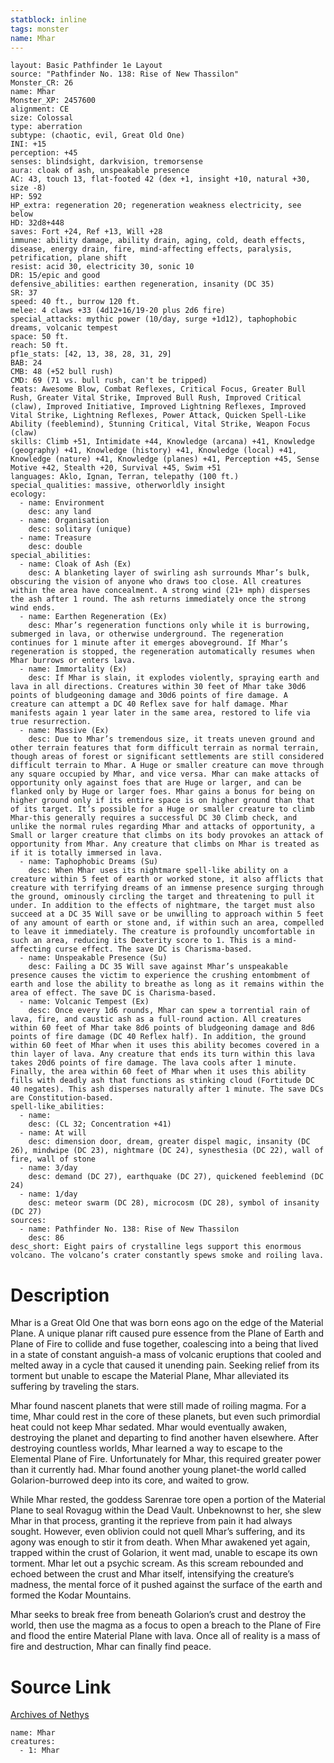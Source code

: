 ```yaml
---
statblock: inline
tags: monster
name: Mhar
---
```

```statblock
layout: Basic Pathfinder 1e Layout
source: "Pathfinder No. 138: Rise of New Thassilon"
Monster_CR: 26
name: Mhar
Monster_XP: 2457600
alignment: CE
size: Colossal
type: aberration
subtype: (chaotic, evil, Great Old One)
INI: +15
perception: +45
senses: blindsight, darkvision, tremorsense
aura: cloak of ash, unspeakable presence
AC: 43, touch 13, flat-footed 42 (dex +1, insight +10, natural +30, size -8)
HP: 592
HP_extra: regeneration 20; regeneration weakness electricity, see below
HD: 32d8+448
saves: Fort +24, Ref +13, Will +28
immune: ability damage, ability drain, aging, cold, death effects, disease, energy drain, fire, mind-affecting effects, paralysis, petrification, plane shift
resist: acid 30, electricity 30, sonic 10
DR: 15/epic and good
defensive_abilities: earthen regeneration, insanity (DC 35)
SR: 37
speed: 40 ft., burrow 120 ft.
melee: 4 claws +33 (4d12+16/19-20 plus 2d6 fire)
special_attacks: mythic power (10/day, surge +1d12), taphophobic dreams, volcanic tempest
space: 50 ft.
reach: 50 ft.
pf1e_stats: [42, 13, 38, 28, 31, 29]
BAB: 24
CMB: 48 (+52 bull rush)
CMD: 69 (71 vs. bull rush, can't be tripped)
feats: Awesome Blow, Combat Reflexes, Critical Focus, Greater Bull Rush, Greater Vital Strike, Improved Bull Rush, Improved Critical (claw), Improved Initiative, Improved Lightning Reflexes, Improved Vital Strike, Lightning Reflexes, Power Attack, Quicken Spell-Like Ability (feeblemind), Stunning Critical, Vital Strike, Weapon Focus (claw)
skills: Climb +51, Intimidate +44, Knowledge (arcana) +41, Knowledge (geography) +41, Knowledge (history) +41, Knowledge (local) +41, Knowledge (nature) +41, Knowledge (planes) +41, Perception +45, Sense Motive +42, Stealth +20, Survival +45, Swim +51
languages: Aklo, Ignan, Terran, telepathy (100 ft.)
special_qualities: massive, otherworldly insight
ecology:
  - name: Environment
    desc: any land
  - name: Organisation
    desc: solitary (unique)
  - name: Treasure
    desc: double
special_abilities:
  - name: Cloak of Ash (Ex)
    desc: A blanketing layer of swirling ash surrounds Mhar’s bulk, obscuring the vision of anyone who draws too close. All creatures within the area have concealment. A strong wind (21+ mph) disperses the ash after 1 round. The ash returns immediately once the strong wind ends.
  - name: Earthen Regeneration (Ex)
    desc: Mhar’s regeneration functions only while it is burrowing, submerged in lava, or otherwise underground. The regeneration continues for 1 minute after it emerges aboveground. If Mhar’s regeneration is stopped, the regeneration automatically resumes when Mhar burrows or enters lava.
  - name: Immortality (Ex)
    desc: If Mhar is slain, it explodes violently, spraying earth and lava in all directions. Creatures within 30 feet of Mhar take 30d6 points of bludgeoning damage and 30d6 points of fire damage. A creature can attempt a DC 40 Reflex save for half damage. Mhar manifests again 1 year later in the same area, restored to life via true resurrection.
  - name: Massive (Ex)
    desc: Due to Mhar’s tremendous size, it treats uneven ground and other terrain features that form difficult terrain as normal terrain, though areas of forest or significant settlements are still considered difficult terrain to Mhar. A Huge or smaller creature can move through any square occupied by Mhar, and vice versa. Mhar can make attacks of opportunity only against foes that are Huge or larger, and can be flanked only by Huge or larger foes. Mhar gains a bonus for being on higher ground only if its entire space is on higher ground than that of its target. It’s possible for a Huge or smaller creature to climb Mhar-this generally requires a successful DC 30 Climb check, and unlike the normal rules regarding Mhar and attacks of opportunity, a Small or larger creature that climbs on its body provokes an attack of opportunity from Mhar. Any creature that climbs on Mhar is treated as if it is totally immersed in lava.
  - name: Taphophobic Dreams (Su)
    desc: When Mhar uses its nightmare spell-like ability on a creature within 5 feet of earth or worked stone, it also afflicts that creature with terrifying dreams of an immense presence surging through the ground, ominously circling the target and threatening to pull it under. In addition to the effects of nightmare, the target must also succeed at a DC 35 Will save or be unwilling to approach within 5 feet of any amount of earth or stone and, if within such an area, compelled to leave it immediately. The creature is profoundly uncomfortable in such an area, reducing its Dexterity score to 1. This is a mind-affecting curse effect. The save DC is Charisma-based.
  - name: Unspeakable Presence (Su)
    desc: Failing a DC 35 Will save against Mhar’s unspeakable presence causes the victim to experience the crushing entombment of earth and lose the ability to breathe as long as it remains within the area of effect. The save DC is Charisma-based.
  - name: Volcanic Tempest (Ex)
    desc: Once every 1d6 rounds, Mhar can spew a torrential rain of lava, fire, and caustic ash as a full-round action. All creatures within 60 feet of Mhar take 8d6 points of bludgeoning damage and 8d6 points of fire damage (DC 40 Reflex half). In addition, the ground within 60 feet of Mhar when it uses this ability becomes covered in a thin layer of lava. Any creature that ends its turn within this lava takes 20d6 points of fire damage. The lava cools after 1 minute. Finally, the area within 60 feet of Mhar when it uses this ability fills with deadly ash that functions as stinking cloud (Fortitude DC 40 negates). This ash disperses naturally after 1 minute. The save DCs are Constitution-based.
spell-like_abilities:
  - name:
    desc: (CL 32; Concentration +41)
  - name: At will
    desc: dimension door, dream, greater dispel magic, insanity (DC 26), mindwipe (DC 23), nightmare (DC 24), synesthesia (DC 22), wall of fire, wall of stone
  - name: 3/day
    desc: demand (DC 27), earthquake (DC 27), quickened feeblemind (DC 24)
  - name: 1/day
    desc: meteor swarm (DC 28), microcosm (DC 28), symbol of insanity (DC 27)
sources:
  - name: Pathfinder No. 138: Rise of New Thassilon
    desc: 86
desc_short: Eight pairs of crystalline legs support this enormous volcano. The volcano’s crater constantly spews smoke and roiling lava.
```
# Description
Mhar is a Great Old One that was born eons ago on the edge of the Material Plane. A unique planar rift caused pure essence from the Plane of Earth and Plane of Fire to collide and fuse together, coalescing into a being that lived in a state of constant anguish-a mass of volcanic eruptions that cooled and melted away in a cycle that caused it unending pain. Seeking relief from its torment but unable to escape the Material Plane, Mhar alleviated its suffering by traveling the stars.

 Mhar found nascent planets that were still made of roiling magma. For a time, Mhar could rest in the core of these planets, but even such primordial heat could not keep Mhar sedated. Mhar would eventually awaken, destroying the planet and departing to find another haven elsewhere. After destroying countless worlds, Mhar learned a way to escape to the Elemental Plane of Fire. Unfortunately for Mhar, this required greater power than it currently had. Mhar found another young planet-the world called Golarion-burrowed deep into its core, and waited to grow.

 While Mhar rested, the goddess Sarenrae tore open a portion of the Material Plane to seal Rovagug within the Dead Vault. Unbeknownst to her, she slew Mhar in that process, granting it the reprieve from pain it had always sought. However, even oblivion could not quell Mhar’s suffering, and its agony was enough to stir it from death. When Mhar awakened yet again, trapped within the crust of Golarion, it went mad, unable to escape its own torment. Mhar let out a psychic scream. As this scream rebounded and echoed between the crust and Mhar itself, intensifying the creature’s madness, the mental force of it pushed against the surface of the earth and formed the Kodar Mountains.

 Mhar seeks to break free from beneath Golarion’s crust and destroy the world, then use the magma as a focus to open a breach to the Plane of Fire and flood the entire Material Plane with lava. Once all of reality is a mass of fire and destruction, Mhar can finally find peace.
# Source Link
[Archives of Nethys](https://aonprd.com/MonsterDisplay.aspx?ItemName=Mhar)
```encounter-table
name: Mhar
creatures:
  - 1: Mhar
```
